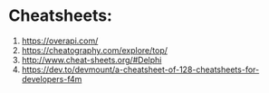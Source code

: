 # Cheatsheets:
1) https://overapi.com/
2) https://cheatography.com/explore/top/
3) http://www.cheat-sheets.org/#Delphi
4) https://dev.to/devmount/a-cheatsheet-of-128-cheatsheets-for-developers-f4m
